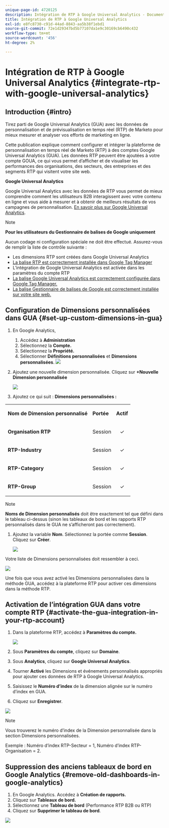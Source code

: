 ```yaml
---
unique-page-id: 4720125
description: Intégration de RTP à Google Universal Analytics - Documents Marketo - Documentation du produit
title: Intégration de RTP à Google Universal Analytics
exl-id: e8fc8730-c91d-44ad-8843-aa5b38f1ebd1
source-git-commit: 72e1d29347bd5b77107da1e9c30169cb6490c432
workflow-type: tm+mt
source-wordcount: '456'
ht-degree: 2%

---
```


# Intégration de RTP à Google Universal Analytics {#integrate-rtp-with-google-universal-analytics}

## Introduction {#intro}

Tirez parti de Google Universal Analytics (GUA) avec les données de personnalisation et de prévisualisation en temps réel (RTP) de Marketo pour mieux mesurer et analyser vos efforts de marketing en ligne.

Cette publication explique comment configurer et intégrer la plateforme de personnalisation en temps réel de Marketo (RTP) à des comptes Google Universal Analytics (GUA). Les données RTP peuvent être ajoutées à votre compte GOUA, ce qui vous permet d’afficher et de visualiser les performances des organisations, des secteurs, des entreprises et des segments RTP qui visitent votre site web.

**Google Universal Analytics**

Google Universal Analytics avec les données de RTP vous permet de mieux comprendre comment les utilisateurs B2B interagissent avec votre contenu en ligne et vous aide à mesurer et à obtenir de meilleurs résultats de vos campagnes de personnalisation. [En savoir plus sur Google Universal Analytics](https://support.google.com/analytics/answer/2790010/?hl=en&amp;authuser=1).

>[!NOTE]
>
>**Pour les utilisateurs du Gestionnaire de balises de Google uniquement**
>
>Aucun codage ni configuration spéciale ne doit être effectué. Assurez-vous de remplir la liste de contrôle suivante :
>
>* Les dimensions RTP sont créées dans Google Universal Analytics
>* [La balise RTP est correctement installée dans Google Tag Manager](https://docs.marketo.com/display/public/DOCS/Implementing+RTP+using+Google+Tag+Manager)
>* L’intégration de Google Universal Analytics est activée dans les paramètres du compte RTP
>* [La balise Google Universal Analytics est correctement configurée dans Google Tag Manager.](https://support.google.com/tagmanager/answer/6107124?hl=en)
>* [La balise Gestionnaire de balises de Google est correctement installée sur votre site web.](https://developers.google.com/tag-manager/quickstart)


## Configuration de Dimensions personnalisées dans GUA {#set-up-custom-dimensions-in-gua}

1. En Google Analytics,

   1. Accédez à **Administration**
   1. Sélectionnez la **Compte.**
   1. Sélectionnez la **Propriété.**
   1. Sélectionner **Définitions personnalisées** et **Dimensions personnalisées**.
      ![](assets/image2014-11-29-11-3a2-3a32.png)

1. Ajoutez une nouvelle dimension personnalisée. Cliquez sur **+Nouvelle Dimension personnalisée**

   ![](assets/image2014-11-29-11-3a8-3a16.png)

1. Ajoutez ce qui suit : **Dimensions personnalisées :**

<table> 
 <tbody> 
  <tr> 
   <td><p><strong>Nom de Dimension personnalisé</strong></p></td> 
   <td><p><strong>Portée</strong></p></td> 
   <td><p><strong>Actif</strong></p></td> 
  </tr> 
  <tr> 
   <td><p><strong>Organisation RTP</strong></p></td> 
   <td><p>Session</p></td> 
   <td><p align="center">✓</p></td> 
  </tr> 
  <tr> 
   <td><p><strong>RTP-Industry</strong></p></td> 
   <td><p>Session</p></td> 
   <td><p align="center">✓</p></td> 
  </tr> 
  <tr> 
   <td><p><strong>RTP-Category</strong></p></td> 
   <td><p>Session</p></td> 
   <td><p align="center">✓</p></td> 
  </tr> 
  <tr> 
   <td><p><strong>RTP-Group</strong></p></td> 
   <td><p>Session</p></td> 
   <td><p align="center">✓</p></td> 
  </tr> 
 </tbody> 
</table>

>[!NOTE]
>
>**Noms de Dimension personnalisés** doit être exactement tel que défini dans le tableau ci-dessus (sinon les tableaux de bord et les rapports RTP personnalisés dans le GUA ne s’afficheront pas correctement).

1. Ajoutez la variable **Nom**. Sélectionnez la portée comme **Session**. Cliquez sur **Créer**.

   ![](assets/image2014-11-29-11-3a12-3a51.png)

Votre liste de Dimensions personnalisées doit ressembler à ceci.

![](assets/image2014-11-29-11-36-50-version-2.png)

Une fois que vous avez activé les Dimensions personnalisées dans la méthode GUA, accédez à la plateforme RTP pour activer ces dimensions dans la méthode RTP.

## Activation de l’intégration GUA dans votre compte RTP {#activate-the-gua-integration-in-your-rtp-account}

1. Dans la plateforme RTP, accédez à **Paramètres du compte.**

   ![](assets/image2014-11-29-11-3a27-3a7.png)

1. Sous **Paramètres du compte**, cliquez sur **Domaine**.
1. Sous **Analytics**, cliquez sur **Google Universal Analytics**.
1. Tourner **Activé** les Dimensions et événements personnalisés appropriés pour ajouter ces données de RTP à Google Universal Analytics.
1. Saisissez le **Numéro d’index** de la dimension alignée sur le numéro d’index en GUA.
1. Cliquez sur **Enregistrer**.

![](assets/image2014-11-29-11-31-23-version-2.png)

>[!NOTE]
>
>Vous trouverez le numéro d’index de la Dimension personnalisée dans la section Dimensions personnalisées.
>
>Exemple : Numéro d’index RTP-Secteur = 1, Numéro d’index RTP-Organisation = 2.

## Suppression des anciens tableaux de bord en Google Analytics {#remove-old-dashboards-in-google-analytics}

1. En Google Analytics. Accédez à **Création de rapports.**
1. Cliquez sur **Tableaux de bord.**
1. Sélectionnez une **Tableau de bord** (Performance RTP B2B ou RTP)
1. Cliquez sur **Supprimer le tableau de bord**.

![](assets/image2014-11-29-11-3a42-3a55.png)

